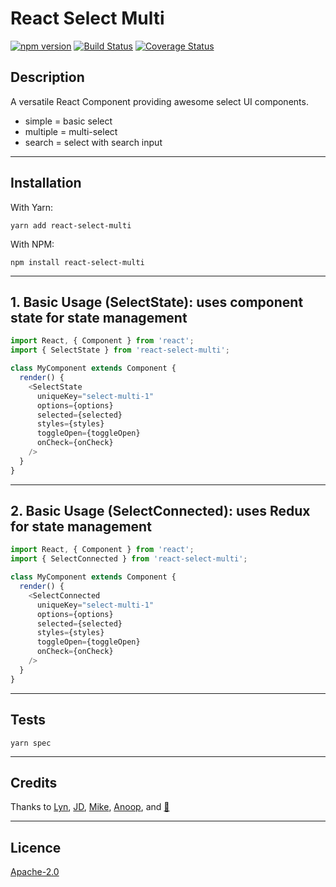# React Select Multi

[![npm version](https://badge.fury.io/js/react-select-multi.svg)](https://badge.fury.io/js/react-select-multi) [![Build Status](https://travis-ci.org/danielmoi/react-select-multi.svg?branch=master)](https://travis-ci.org/danielmoi/react-select-multi) [![Coverage Status](https://coveralls.io/repos/github/danielmoi/react-select-multi/badge.svg)](https://coveralls.io/github/danielmoi/react-select-multi)

## Description
A versatile React Component providing awesome select UI components.
- simple = basic select
- multiple = multi-select
- search = select with search input

----
## Installation
With Yarn:
```
yarn add react-select-multi
```

With NPM:
```
npm install react-select-multi
```

----
## 1. Basic Usage (SelectState): uses component state for state management
```js
import React, { Component } from 'react';
import { SelectState } from 'react-select-multi';

class MyComponent extends Component {
  render() {
    <SelectState
      uniqueKey="select-multi-1"
      options={options}
      selected={selected}
      styles={styles}
      toggleOpen={toggleOpen}
      onCheck={onCheck}
    />
  }
}

```

----
## 2. Basic Usage (SelectConnected): uses Redux for state management
```js
import React, { Component } from 'react';
import { SelectConnected } from 'react-select-multi';

class MyComponent extends Component {
  render() {
    <SelectConnected
      uniqueKey="select-multi-1"
      options={options}
      selected={selected}
      styles={styles}
      toggleOpen={toggleOpen}
      onCheck={onCheck}
    />
  }
}

```

----
## Tests
```
yarn spec
```


----
## Credits

Thanks to [Lyn](https://github.com/lyntco), [JD](https://github.com/johndagostino), [Mike](https://github.com/Scoutski), [Anoop](https://github.com/anupvarghese), and [🌳](https://github.com/alexlogs)

----
## Licence

[Apache-2.0](LICENSE.txt)

